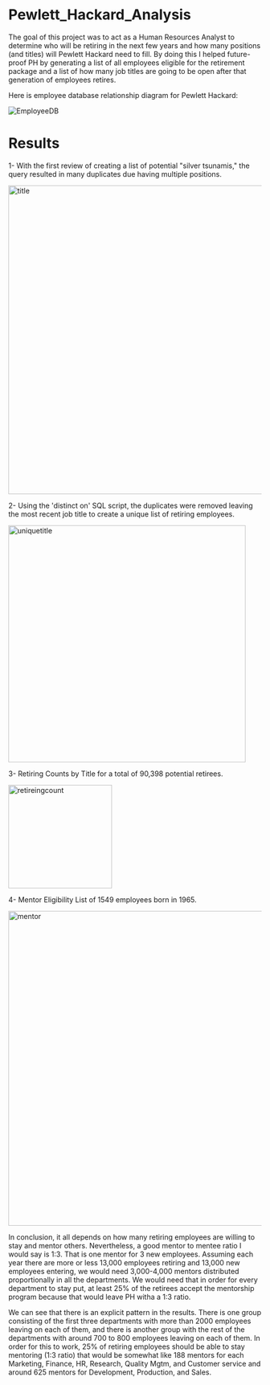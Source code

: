 # Pewlett_Hackard_Analysis
The goal of this project was to act as a Human Resources Analyst to determine who will be retiring in the next few years and how many positions (and titles) will Pewlett Hackard need to fill. By doing this I helped future-proof PH by generating a list of all employees eligible for the retirement package and a list of how many job titles are going to be open after that generation of employees retires.

Here is employee database relationship diagram for Pewlett Hackard: 


![EmployeeDB](https://user-images.githubusercontent.com/100812201/164980245-17291d92-0e7c-49e9-b937-ac65926069b0.png)


# Results
1- With the first review of creating a list of potential "silver tsunamis," the query resulted in many duplicates due having multiple positions. 

<img width="615" alt="title" src="https://user-images.githubusercontent.com/100812201/164980520-cae1acdd-155e-410f-b29f-07267e9704c6.png">

2- Using the 'distinct on' SQL script, the duplicates were removed leaving the most recent job title to create a unique list of retiring employees.

<img width="472" alt="uniquetitle" src="https://user-images.githubusercontent.com/100812201/164980538-f40f127c-2967-46f4-8088-6fd31cee5fe6.png">

3- Retiring Counts by Title for a total of 90,398 potential retirees.

<img width="206" alt="retireingcount" src="https://user-images.githubusercontent.com/100812201/164980563-15bc7130-cea2-4550-94b6-ed024c826d91.png">

4- Mentor Eligibility List of 1549 employees born in 1965.

<img width="627" alt="mentor" src="https://user-images.githubusercontent.com/100812201/164980640-ef968a8b-38a3-4fda-981e-82dbac372e71.png">

In conclusion, it all depends on how many retiring employees are willing to stay and mentor others. Nevertheless, a good mentor to mentee ratio I would say is 1:3. That is one mentor for 3 new employees. Assuming each year there are more or less 13,000 employees retiring and 13,000 new employees entering, we would need 3,000-4,000 mentors distributed proportionally in all the departments. We would need that in order for every department to stay put, at least 25% of the retirees accept the mentorship program because that would leave PH witha a 1:3 ratio.

We can see that there is an explicit pattern in the results. There is one group consisting of the first three departments with more than 2000 employees leaving on each of them, and there is another group with the rest of the departments with around 700 to 800 employees leaving on each of them. In order for this to work, 25% of retiring employees should be able to stay mentoring (1:3 ratio) that would be somewhat like 188 mentors for each Marketing, Finance, HR, Research, Quality Mgtm, and Customer service and around 625 mentors for Development, Production, and Sales.
